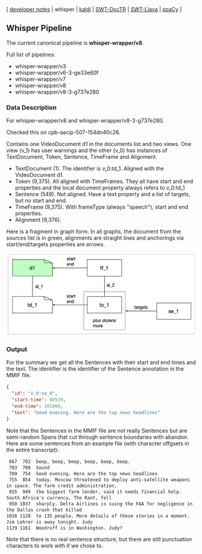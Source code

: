[ [developer notes](../developer-notes.md)
| whisper
| [kaldi](kaldi.md)
| [SWT-DocTR](swt-doctr.md)
| [SWT-Llava](swt-llava.md)
| [spaCy](spacy.md)
]

## Whisper Pipeline

The current canonical pipeline is **whisper-wrapper/v8**.

Full list of pipelines:

- whisper-wrapper/v3
- whisper-wrapper/v6-3-ge33e60f
- whisper-wrapper/v7
- whisper-wrapper/v8
- whisper-wrapper/v8-3-g737e280


### Data Description

For whisper-wrapper/v8 and whisper-wrapper/v8-3-g737e280.

Checked this on cpb-aacip-507-154dn40c26.

Contains one VideoDocument d1 in the documents list and two views. One view (v\_1) has user warnings and the other (v\_0) has instances of TextDocument, Token, Sentence, TimeFrame and Alignment.

- TextDocument (1). The identifier is v\_0:td\_1. Aligned with the VideoDocument d1.
- Token (9,375). All aligned with TimeFrames. They all have start and end properties and the local document property always refers to v\_0:td\_1
- Sentence (549). Not aligned. Have a text property and a list of targets, but no start and end.
- TimeFrame (9,375). With frameType (always "speech"), start and end properties.
- Alignment (9,376).

Here is a fragment in graph form. In all graphs, the document from the sources list is in green, alignments are straight lines and anchorings via start/end/targets properties are arrows.
 
<img src="images/whisper.png" height=220>


### Output

For the summary we get all the Sentences with their start and end times and the text. The identifier is the identifier of the Sentence annotation in the MMIF file.

```json
{
  "id": "v_0:se_4",
  "start-time": 98539,
  "end-time": 101060,
  "text": "Good evening. Here are the top news headlines"
}
```

Note that the Sentences in the MMIF file are not really Sentences but are semi-random Spans that cut through sentence boundaries with abandon. Here are some sentences from an example file (with character offgsets in the entire transcript):

```
 667  702  beep, beep, beep, beep, beep, beep.
 703  708  Sound
 709  754  Good evening. Here are the top news headlines
 755  854  today. Moscow threatened to deploy anti-satellite weapons in space. The farm credit administration,
 855  949  the biggest farm lender, said it needs financial help. South Africa's currency, The Rant, fell
 950 1037  sharply. Delta Airlines is suing the FAA for negligence in the Dallas crash that killed
1038 1128  to 135 people. More details of these stories in a moment. Jim Lehrer is away tonight. Judy
1129 1161  Woodruff is in Washington. Judy?
```

Note that there is no real sentence structure, but there are still punctuation characters to work with if we chose to.

